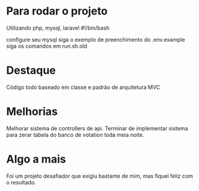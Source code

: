 # Para rodar o projeto

Utilizando php, mysql, laravel
#!/bin/bash

configure seu mysql
siga o exemplo de preenchimento do .env.example
siga os comandos em run.sh.old

# Destaque

Código todo baseado em classe e padrão de arquitetura MVC

# Melhorias

Melhorar sistema de controllers de api.
Terminar de implementar sistema para zerar tabela do banco de votation toda meia noite.

# Algo a mais

Foi um projeto desafiador que exigiu bastante de mim, mas fiquei feliz com o resultado.
